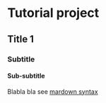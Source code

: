 Tutorial project
================
Title 1
-------
### Subtitle
#### Sub-subtitle
Blabla bla
see [mardown syntax](TODO)
